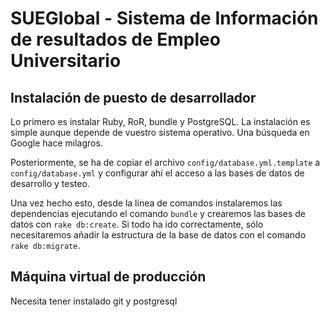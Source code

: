 SUEGlobal - Sistema de Información de resultados de Empleo Universitario
===

Instalación de puesto de desarrollador
---

Lo primero es instalar Ruby, RoR, bundle y PostgreSQL. La instalación es
simple aunque depende de vuestro sistema operativo. Una búsqueda en Google
hace milagros.

Posteriormente, se ha de copiar el archivo `config/database.yml.template` a
`config/database.yml` y configurar ahí el acceso a las bases de datos de
desarrollo y testeo.

Una vez hecho esto, desde la línea de comandos instalaremos las dependencias
ejecutando el comando `bundle` y crearemos las bases de datos con
`rake db:create`. Si todo ha ido correctamente, sólo necesitaremos añadir la
estructura de la base de datos con el comando `rake db:migrate`.

Máquina virtual de producción
-----------------------------

Necesita tener instalado git y postgresql
